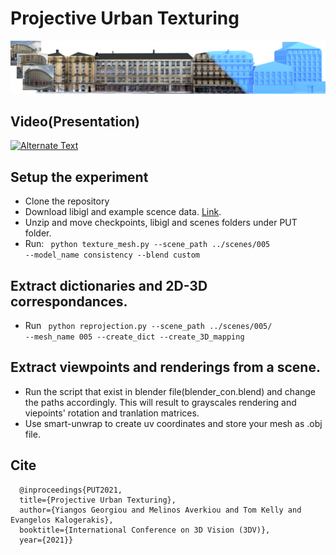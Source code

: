 # Projective Urban Texturing

![img](teaser_iccv_2.png)

## Video(Presentation)
<a href="{https://www.youtube.com/watch?v=QN18pQsbXKQ-url}" title="Link Title"><img src="{image-url}" alt="Alternate Text" /></a>

## Setup the experiment
* Clone the repository
* Download libigl and example scence data. [Link](https://ucy-my.sharepoint.com/:u:/g/personal/ygeorg01_ucy_ac_cy/EclwsJHnDlxLhZzg8HFBPUAB0ZgJdxb475k9Joaf5SGZZg?e=kiiwBz).
* Unzip and move checkpoints, libigl and scenes folders under PUT folder. 
* Run:
<code> python texture_mesh.py --scene_path ../scenes/005 --model_name consistency --blend custom </code>


## Extract dictionaries and 2D-3D correspondances.
* Run <code> python reprojection.py --scene_path ../scenes/005/ --mesh_name 005 --create_dict --create_3D_mapping </code>

## Extract viewpoints and renderings from a scene.
* Run the script that exist in blender file(blender_con.blend) and change the paths accordingly. This will result to grayscales rendering and viepoints' rotation and tranlation matrices.
* Use smart-unwrap to create uv coordinates and store your mesh as .obj file.

## Cite
```
  @inproceedings{PUT2021, 
  title={Projective Urban Texturing},
  author={Yiangos Georgiou and Melinos Averkiou and Tom Kelly and Evangelos Kalogerakis},
  booktitle={International Conference on 3D Vision (3DV)},
  year={2021}}
```
